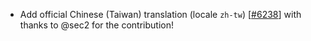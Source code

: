 - Add official Chinese (Taiwan) translation (locale `zh-tw`) [[#6238](https://github.com/plotly/plotly.js/pull/6238)] with thanks to @sec2 for the contribution!
